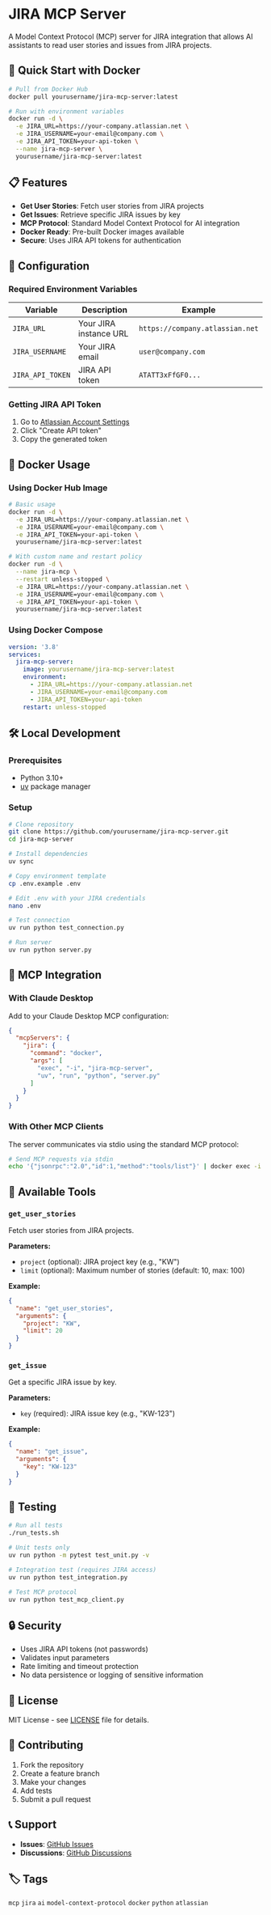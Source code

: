 # JIRA MCP Server

A Model Context Protocol (MCP) server for JIRA integration that allows AI assistants to read user stories and issues from JIRA projects.

## 🚀 Quick Start with Docker

```bash
# Pull from Docker Hub
docker pull yourusername/jira-mcp-server:latest

# Run with environment variables
docker run -d \
  -e JIRA_URL=https://your-company.atlassian.net \
  -e JIRA_USERNAME=your-email@company.com \
  -e JIRA_API_TOKEN=your-api-token \
  --name jira-mcp-server \
  yourusername/jira-mcp-server:latest
```

## 📋 Features

- **Get User Stories**: Fetch user stories from JIRA projects
- **Get Issues**: Retrieve specific JIRA issues by key
- **MCP Protocol**: Standard Model Context Protocol for AI integration
- **Docker Ready**: Pre-built Docker images available
- **Secure**: Uses JIRA API tokens for authentication

## 🔧 Configuration

### Required Environment Variables

| Variable | Description | Example |
|----------|-------------|---------|
| `JIRA_URL` | Your JIRA instance URL | `https://company.atlassian.net` |
| `JIRA_USERNAME` | Your JIRA email | `user@company.com` |
| `JIRA_API_TOKEN` | JIRA API token | `ATATT3xFfGF0...` |

### Getting JIRA API Token

1. Go to [Atlassian Account Settings](https://id.atlassian.com/manage-profile/security/api-tokens)
2. Click "Create API token"
3. Copy the generated token

## 🐳 Docker Usage

### Using Docker Hub Image

```bash
# Basic usage
docker run -d \
  -e JIRA_URL=https://your-company.atlassian.net \
  -e JIRA_USERNAME=your-email@company.com \
  -e JIRA_API_TOKEN=your-api-token \
  yourusername/jira-mcp-server:latest

# With custom name and restart policy
docker run -d \
  --name jira-mcp \
  --restart unless-stopped \
  -e JIRA_URL=https://your-company.atlassian.net \
  -e JIRA_USERNAME=your-email@company.com \
  -e JIRA_API_TOKEN=your-api-token \
  yourusername/jira-mcp-server:latest
```

### Using Docker Compose

```yaml
version: '3.8'
services:
  jira-mcp-server:
    image: yourusername/jira-mcp-server:latest
    environment:
      - JIRA_URL=https://your-company.atlassian.net
      - JIRA_USERNAME=your-email@company.com
      - JIRA_API_TOKEN=your-api-token
    restart: unless-stopped
```

## 🛠️ Local Development

### Prerequisites

- Python 3.10+
- [uv](https://github.com/astral-sh/uv) package manager

### Setup

```bash
# Clone repository
git clone https://github.com/yourusername/jira-mcp-server.git
cd jira-mcp-server

# Install dependencies
uv sync

# Copy environment template
cp .env.example .env

# Edit .env with your JIRA credentials
nano .env

# Test connection
uv run python test_connection.py

# Run server
uv run python server.py
```

## 🔌 MCP Integration

### With Claude Desktop

Add to your Claude Desktop MCP configuration:

```json
{
  "mcpServers": {
    "jira": {
      "command": "docker",
      "args": [
        "exec", "-i", "jira-mcp-server",
        "uv", "run", "python", "server.py"
      ]
    }
  }
}
```

### With Other MCP Clients

The server communicates via stdio using the standard MCP protocol:

```bash
# Send MCP requests via stdin
echo '{"jsonrpc":"2.0","id":1,"method":"tools/list"}' | docker exec -i jira-mcp-server uv run python server.py
```

## 📖 Available Tools

### `get_user_stories`

Fetch user stories from JIRA projects.

**Parameters:**
- `project` (optional): JIRA project key (e.g., "KW")
- `limit` (optional): Maximum number of stories (default: 10, max: 100)

**Example:**
```json
{
  "name": "get_user_stories",
  "arguments": {
    "project": "KW",
    "limit": 20
  }
}
```

### `get_issue`

Get a specific JIRA issue by key.

**Parameters:**
- `key` (required): JIRA issue key (e.g., "KW-123")

**Example:**
```json
{
  "name": "get_issue",
  "arguments": {
    "key": "KW-123"
  }
}
```

## 🧪 Testing

```bash
# Run all tests
./run_tests.sh

# Unit tests only
uv run python -m pytest test_unit.py -v

# Integration test (requires JIRA access)
uv run python test_integration.py

# Test MCP protocol
uv run python test_mcp_client.py
```

## 🔒 Security

- Uses JIRA API tokens (not passwords)
- Validates input parameters
- Rate limiting and timeout protection
- No data persistence or logging of sensitive information

## 📝 License

MIT License - see [LICENSE](LICENSE) file for details.

## 🤝 Contributing

1. Fork the repository
2. Create a feature branch
3. Make your changes
4. Add tests
5. Submit a pull request

## 📞 Support

- **Issues**: [GitHub Issues](https://github.com/yourusername/jira-mcp-server/issues)
- **Discussions**: [GitHub Discussions](https://github.com/yourusername/jira-mcp-server/discussions)

## 🏷️ Tags

`mcp` `jira` `ai` `model-context-protocol` `docker` `python` `atlassian`